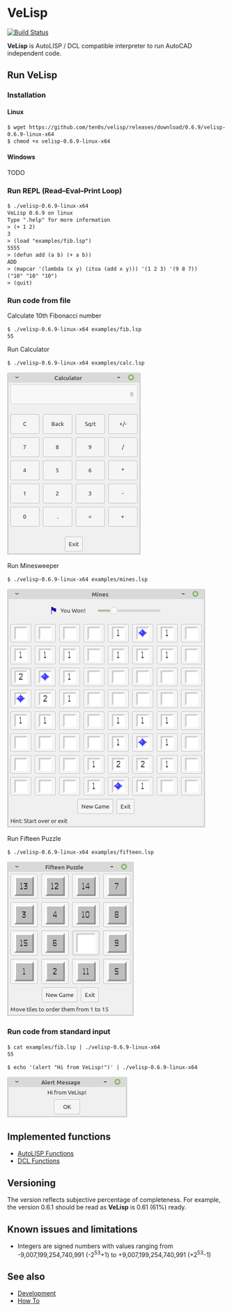 # VeLisp

[![Build Status](https://travis-ci.com/ten0s/velisp.svg?branch=master)](https://travis-ci.com/ten0s/velisp)

**VeLisp** is AutoLISP / DCL compatible interpreter to run AutoCAD independent code.

## Run **VeLisp**

### Installation

#### Linux

```
$ wget https://github.com/ten0s/velisp/releases/download/0.6.9/velisp-0.6.9-linux-x64
$ chmod +x velisp-0.6.9-linux-x64
```

#### Windows

TODO

### Run REPL (Read–Eval–Print Loop)

```
$ ./velisp-0.6.9-linux-x64
VeLisp 0.6.9 on linux
Type ".help" for more information
> (+ 1 2)
3
> (load "examples/fib.lsp")
5555
> (defun add (a b) (+ a b))
ADD
> (mapcar '(lambda (x y) (itoa (add x y))) '(1 2 3) '(9 8 7))
("10" "10" "10")
> (quit)
```

### Run code from file

Calculate 10th Fibonacci number

```
$ ./velisp-0.6.9-linux-x64 examples/fib.lsp
55
```

Run Calculator

```
$ ./velisp-0.6.9-linux-x64 examples/calc.lsp
```

![App Calc Image](/images/app-calc.png)

Run Minesweeper

```
$ ./velisp-0.6.9-linux-x64 examples/mines.lsp
```

![App Mines Image](/images/app-mines.png)

Run Fifteen Puzzle

```
$ ./velisp-0.6.9-linux-x64 examples/fifteen.lsp
```

![App Fifteen Image](/images/app-fifteen.png)

### Run code from standard input

```
$ cat examples/fib.lsp | ./velisp-0.6.9-linux-x64
55
```

```
$ echo '(alert "Hi from VeLisp!")' | ./velisp-0.6.9-linux-x64
```

![Alert Hello Image](/images/alert-hello.png)

## Implemented functions

* [AutoLISP Functions](/AutoLISP-Functions.md)
* [DCL Functions](DCL-Functions.md)

## Versioning

The version reflects subjective percentage of completeness.
For example, the version 0.6.1 should be read as **VeLisp** is 0.61 (61%) ready.

## Known issues and limitations

* Integers are signed numbers with values ranging from -9,007,199,254,740,991 (-2<sup>53</sup>+1) to +9,007,199,254,740,991 (+2<sup>53</sup>-1)

## See also

* [Development](/DEVEL.md)
* [How To](/HOWTO.md)
